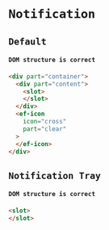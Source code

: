 # `Notification`

## `Default`

####   `DOM structure is correct`

```html
<div part="container">
  <div part="content">
    <slot>
    </slot>
  </div>
  <ef-icon
    icon="cross"
    part="clear"
  >
  </ef-icon>
</div>

```

## `Notification Tray`

####   `DOM structure is correct`

```html
<slot>
</slot>

```

